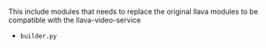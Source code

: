 This include modules that needs to replace the original llava modules to be compatible with the llava-video-service
* `builder.py`
